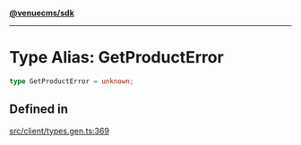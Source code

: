 [**@venuecms/sdk**](../Index.md)

***

# Type Alias: GetProductError

```ts
type GetProductError = unknown;
```

## Defined in

[src/client/types.gen.ts:369](https://github.com/venuecms/sdk/blob/c07c18831cf33fafb3b37826410f2b30773eb6c2/src/client/types.gen.ts#L369)
